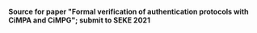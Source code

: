 **Source for paper "Formal verification of authentication protocols with CiMPA and CiMPG"; submit to SEKE 2021**
